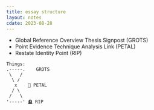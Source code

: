 ```yaml
---
title: essay structure
layout: notes
cdate: 2023-08-28
---
```


- Global Reference Overview Thesis Signpost (GROTS)
- Point Evidence Technique Analysis Link (PETAL)
- Restate Identity Point (RIP)

```
Things:
.-----.    GROTS 
 \   /
  \ /
   x    🌸 PETAL 
  / \
 /   \
'-----' 🪦 RIP
```
